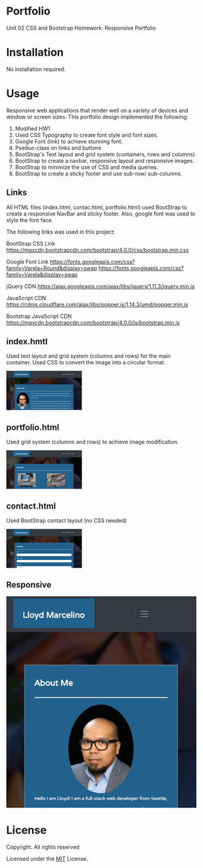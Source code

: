 # Portfolio
Unit 02 CSS and Bootstrap Homework: Responsive Portfolio

# Installation

No installation required. 

# Usage

Responsive web applications that render well on a variety of devices and window or screen sizes. 
This portfolio design implemented the following:

1. Modified HW1
2. Used CSS Typography to create font style and font sizes.
3. Google Font (link) to achieve stunning font.
4. Pseduo-class on links and buttons
5. BootStrap's Text layout and grid system (containers, rows and columns) 
6. BootStrap to create a navbar, responsive layout and responsive images.
7. BootStrap to minimize the use of CSS and media queries.
8. BootStrap to create a sticky footer and use sub-row/ sub-columns.

## Links
All HTML files (index.html, contac.html, portfolio.html) used BootStrap to create a responsive NavBar and sticky footer. Also, google font was used to style the font face. 

The following links was used in this project:

 BootStrap CSS Link
  https://maxcdn.bootstrapcdn.com/bootstrap/4.0.0/css/bootstrap.min.css

 Google Font Link
  https://fonts.googleapis.com/css?family=Varela+Round&display=swap
  https://fonts.googleapis.com/css?family=Varela&display=swap
  
 jQuery CDN 
   https://ajax.googleapis.com/ajax/libs/jquery/1.11.3/jquery.min.js

JavaScript CDN
   https://cdnjs.cloudflare.com/ajax/libs/popper.js/1.14.3/umd/popper.min.js
 
 Bootstrap JavaScript CDN 
   https://maxcdn.bootstrapcdn.com/bootstrap/4.0.0/js/bootstrap.min.js


## index.hmtl 
Used text layout and grid system (columns and rows) for the main container. Used CSS to convert the image into a circular format. 

![](assets/images/index_readme.PNG)

## portfolio.html 
Used grid system (columns and rows) to achieve image modification.

![](assets/images/portfolio_readme.PNG)

## contact.html 
Used BootStrap contact layout (no CSS needed)

![](assets/images/contact_readme.PNG)

## Responsive

![](assets/images/resp_readme.png)

# License

Copyright. All rights reserved

Licensed under the [MIT](LICENSE.txt) License.
